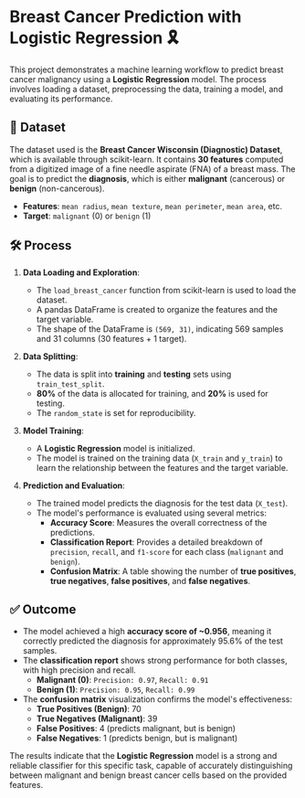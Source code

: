 # Breast Cancer Prediction with Logistic Regression 🎗️

This project demonstrates a machine learning workflow to predict breast cancer malignancy using a **Logistic Regression** model. The process involves loading a dataset, preprocessing the data, training a model, and evaluating its performance.

## 💾 Dataset
The dataset used is the **Breast Cancer Wisconsin (Diagnostic) Dataset**, which is available through scikit-learn. It contains **30 features** computed from a digitized image of a fine needle aspirate (FNA) of a breast mass. The goal is to predict the **diagnosis**, which is either **malignant** (cancerous) or **benign** (non-cancerous).

- **Features**: `mean radius`, `mean texture`, `mean perimeter`, `mean area`, etc.
- **Target**: `malignant` (0) or `benign` (1)

## 🛠️ Process

1.  **Data Loading and Exploration**:
    -   The `load_breast_cancer` function from scikit-learn is used to load the dataset.
    -   A pandas DataFrame is created to organize the features and the target variable.
    -   The shape of the DataFrame is `(569, 31)`, indicating 569 samples and 31 columns (30 features + 1 target).

2.  **Data Splitting**:
    -   The data is split into **training** and **testing** sets using `train_test_split`.
    -   **80%** of the data is allocated for training, and **20%** is used for testing.
    -   The `random_state` is set for reproducibility.

3.  **Model Training**:
    -   A **Logistic Regression** model is initialized.
    -   The model is trained on the training data (`X_train` and `y_train`) to learn the relationship between the features and the target variable.

4.  **Prediction and Evaluation**:
    -   The trained model predicts the diagnosis for the test data (`X_test`).
    -   The model's performance is evaluated using several metrics:
        -   **Accuracy Score**: Measures the overall correctness of the predictions.
        -   **Classification Report**: Provides a detailed breakdown of `precision`, `recall`, and `f1-score` for each class (`malignant` and `benign`).
        -   **Confusion Matrix**: A table showing the number of **true positives**, **true negatives**, **false positives**, and **false negatives**.

## ✅ Outcome

-   The model achieved a high **accuracy score of ~0.956**, meaning it correctly predicted the diagnosis for approximately 95.6% of the test samples.
-   The **classification report** shows strong performance for both classes, with high precision and recall.
    -   **Malignant (0)**: `Precision: 0.97`, `Recall: 0.91`
    -   **Benign (1)**: `Precision: 0.95`, `Recall: 0.99`
-   The **confusion matrix** visualization confirms the model's effectiveness:
    -   **True Positives (Benign)**: 70
    -   **True Negatives (Malignant)**: 39
    -   **False Positives**: 4 (predicts malignant, but is benign)
    -   **False Negatives**: 1 (predicts benign, but is malignant)

The results indicate that the **Logistic Regression** model is a strong and reliable classifier for this specific task, capable of accurately distinguishing between malignant and benign breast cancer cells based on the provided features.
